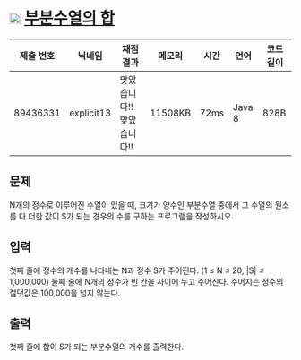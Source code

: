 # <img width="20px"  src="https://d2gd6pc034wcta.cloudfront.net/tier/9.svg" class="solvedac-tier"> [부분수열의 합](https://www.acmicpc.net/problem/1182) 

| 제출 번호 | 닉네임 | 채점 결과 | 메모리 | 시간 | 언어 | 코드 길이 |
|---|---|---|---|---|---|---|
|89436331| explicit13|맞았습니다!! 맞았습니다!!|11508KB|72ms|Java 8|828B|

## 문제
<p>N개의 정수로 이루어진 수열이 있을 때, 크기가 양수인 부분수열 중에서 그 수열의 원소를 다 더한 값이 S가 되는 경우의 수를 구하는 프로그램을 작성하시오.</p>

## 입력
<p>첫째 줄에 정수의 개수를 나타내는 N과 정수 S가 주어진다. (1 ≤ N ≤ 20, |S| ≤ 1,000,000) 둘째 줄에 N개의 정수가 빈 칸을 사이에 두고 주어진다. 주어지는 정수의 절댓값은 100,000을 넘지 않는다.</p>

## 출력
<p>첫째 줄에 합이 S가 되는 부분수열의 개수를 출력한다.</p>

